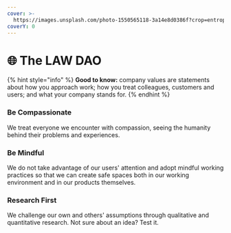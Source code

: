 ```yaml
---
cover: >-
  https://images.unsplash.com/photo-1550565118-3a14e8d0386f?crop=entropy&cs=srgb&fm=jpg&ixid=MnwxOTcwMjR8MHwxfHNlYXJjaHw3fHxkb2xsYXJ8ZW58MHx8fHwxNjUwMDE2NTY5&ixlib=rb-1.2.1&q=85
coverY: 0
---
```


# 🌐 The LAW DAO

{% hint style="info" %}
**Good to know:** company values are statements about how you approach work; how you treat colleagues, customers and users; and what your company stands for.
{% endhint %}

### Be Compassionate

We treat everyone we encounter with compassion, seeing the humanity behind their problems and experiences.

### Be Mindful

We do not take advantage of our users' attention and adopt mindful working practices so that we can create safe spaces both in our working environment and in our products themselves.

### Research First

We challenge our own and others' assumptions through qualitative and quantitative research. Not sure about an idea? Test it.
